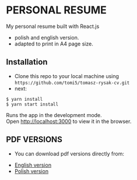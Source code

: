
# PERSONAL RESUME

My personal resume built with React.js
* polish and english version.
* adapted to print in A4 page size.

## Installation

- Clone this repo to your local machine using `https://github.com/tomi5/tomasz-rysak-cv.git`
- next: 
```shell
$ yarn install
$ yarn start install
```
Runs the app in the development mode.<br />
Open [http://localhost:3000](http://localhost:3000) to view it in the browser.

## PDF VERSIONS
- You can download pdf versions directly from:
* [English version](https://github.com/tomi5/tomasz-rysak-cv/raw/dev/Tomasz_Rysak-CV-EN.pdf)
* [Polish version](https://github.com/tomi5/tomasz-rysak-cv/raw/dev/Tomasz_Rysak-CV-PL.pdf)


